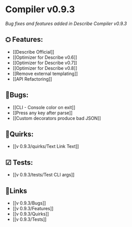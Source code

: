 # Compiler v0.9.3
_Bug fixes and features added in Describe Compiler v0.9.3_

## ⛭ Features:
* [[Describe Official]]
* [[Optimizer for Describe v0.6]]
* [[Optimizer for Describe v0.7]]
* [[Optimizer for Describe v0.8]]
* [[Remove external templating]]
* [[API Refactoring]]

## 🐞Bugs:
* [[CLI - Console color on exit]]
* [[Press any key after parse]]
* [[Custom decorators produce bad JSON]]
  
## 🥑Quirks:
* [[v 0.9.3/quirks/Text Link Text]]

## ☑ Tests:
* [[v 0.9.3/tests/Test CLI args]]

## 🔗Links
* [[v 0.9.3/Bugs]]
* [[v 0.9.3/Features]]
* [[v 0.9.3/Quirks]]
* [[v 0.9.3/Tests]]
